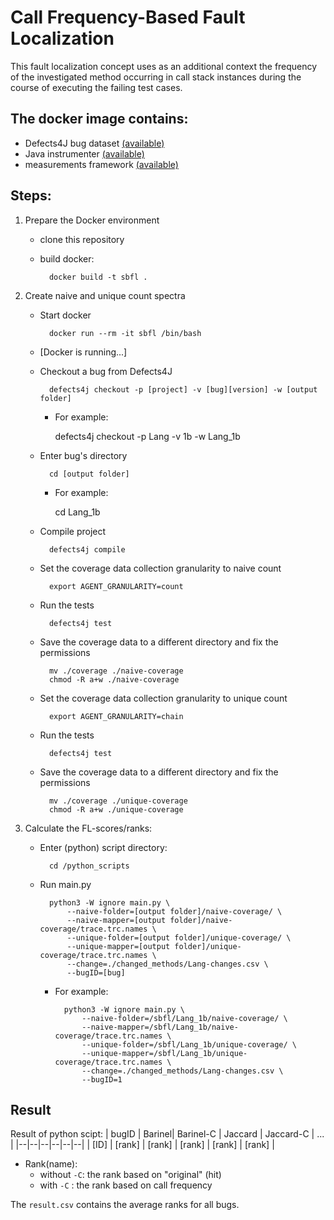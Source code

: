 # Call Frequency-Based Fault Localization

This fault localization concept uses as an additional context the frequency of the investigated method occurring in call stack instances during the course of executing the failing test cases.

## The docker image contains:
 - Defects4J bug dataset [(available)](https://github.com/Frenkymd/defects4j/tree/chain)
 - Java instrumenter [(available)](https://github.com/sed-szeged/java-instrumenter/tree/master)
 - measurements framework [(available)](https://github.com/bvancsics/frequencySBFL/tree/main)

## Steps:

 1. Prepare the Docker environment

    - clone this repository
    - build docker:

            docker build -t sbfl .

 2. Create naive and unique count spectra

    - Start docker

            docker run --rm -it sbfl /bin/bash

    - [Docker is running...]

    - Checkout a bug from Defects4J

            defects4j checkout -p [project] -v [bug][version] -w [output folder]

        - For example:

            defects4j checkout -p Lang -v 1b -w Lang_1b

    - Enter bug's directory

            cd [output folder]

        - For example:

            cd Lang_1b

    - Compile project

            defects4j compile

    - Set the coverage data collection granularity to naive count

            export AGENT_GRANULARITY=count

    - Run the tests

            defects4j test

    - Save the coverage data to a different directory and fix the permissions

            mv ./coverage ./naive-coverage
            chmod -R a+w ./naive-coverage

    - Set the coverage data collection granularity to unique count

            export AGENT_GRANULARITY=chain

    - Run the tests

            defects4j test

    - Save the coverage data to a different directory and fix the permissions

            mv ./coverage ./unique-coverage
            chmod -R a+w ./unique-coverage

 3. Calculate the FL-scores/ranks:

    - Enter (python) script directory: 

            cd /python_scripts

    - Run main.py

            python3 -W ignore main.py \
                --naive-folder=[output folder]/naive-coverage/ \
                --naive-mapper=[output folder]/naive-coverage/trace.trc.names \
                --unique-folder=[output folder]/unique-coverage/ \
                --unique-mapper=[output folder]/unique-coverage/trace.trc.names \
                --change=./changed_methods/Lang-changes.csv \
                --bugID=[bug]

        - For example:

                python3 -W ignore main.py \
                    --naive-folder=/sbfl/Lang_1b/naive-coverage/ \
                    --naive-mapper=/sbfl/Lang_1b/naive-coverage/trace.trc.names \
                    --unique-folder=/sbfl/Lang_1b/unique-coverage/ \
                    --unique-mapper=/sbfl/Lang_1b/unique-coverage/trace.trc.names \
                    --change=./changed_methods/Lang-changes.csv \
                    --bugID=1

## Result

Result of python scipt:
| bugID | Barinel| Barinel-C | Jaccard | Jaccard-C | ... |
|--|--|--|--|--|--|
| [ID] | [rank] | [rank] | [rank] | [rank] | [rank] |
  
  - Rank(name):
    - without `-C`: the rank based on "original" (hit)
    - with `-C` : the rank based on call frequency

The `result.csv` contains the average ranks for all bugs.
